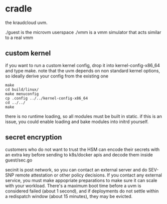 cradle
======

the kraudcloud uvm.


./guest is the microvm userspace
./vmm is a vmm simulator that acts similar to a real vmm


## custom kernel

if you want to run a custom kernel config, drop it into kernel-config-x86_64 and type make.
note that the uvm depends on non standard kernel options, so ideally derive your config from the existing one

    make
    cd build/linux/
    make menuconfig
    cp .config ../../kernel-config-x86_64
    cd ../../
    make


there is no runtime loading, so all modules must be built in static.
if this is an issue, you could enable loading and bake modules into initrd yourself.


## secret encryption

customers who do not want to trust the HSM can encode their secrets with an extra key
before sending to k8s/docker apis and decode them inside guest/sec.go

secinit is post network, so you can contact an external server and do SEV-SNP remote attestation or other policy decisions.
If you contact any external service, you must make appopriate preparations to make sure it can scale with your workload.
There's a maximum boot time before a uvm is considered failed (about 1 second),
and if deployments do not settle within a redispatch window (about 15 minutes), they may be evicted.

